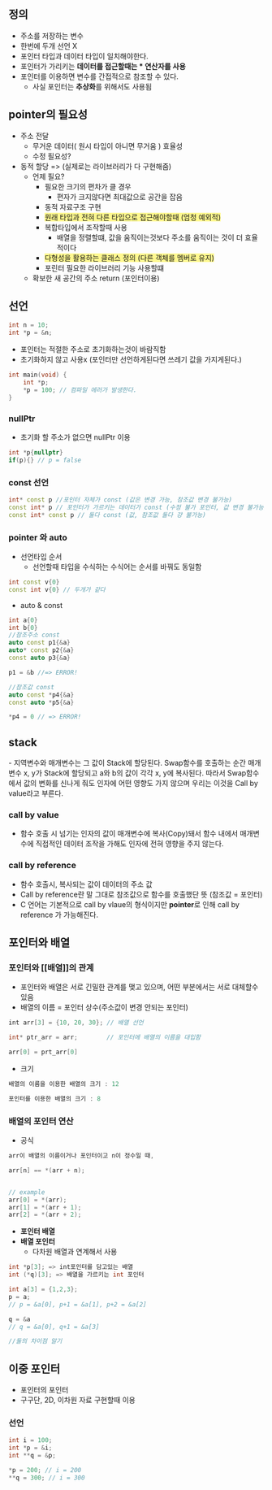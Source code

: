 
## 정의 
- 주소를 저장하는 변수
- 한번에 두개 선언  X 
- 포인터 타입과 데이터 타입이 일치해야한다.
- 포인터가 가리키는 **데이터를 접근할때는 * 연산자를 사용**
- 포인터를 이용하면 변수를 간접적으로 참조할 수 있다.
	- 사실 포인터는 **추상화**를 위해서도 사용됨


## pointer의 필요성
- 주소 전달
	- 무거운 데이터( 원시 타입이 아니면 무거움 ) 효율성 
	- 수정 필요성?
- 동적 할당 => (실제로는 라이브러리가 다 구현해줌)
	- 언제 필요?
		- 필요한 크기의 편차가 클 경우
			- 편자가 크지않다면 최대값으로 공간을 잡음
		- 동적 자료구조 구현
		- <span style="background:#fff88f">원래 타입과 전혀 다른 타입으로 접근해야할때 (엄청 예외적)</span>
		- 복합타입에서 조작할때 사용
			- 배열을 정렬할떄, 값을 움직이는것보다 주소를 움직이는 것이 더 효율적이다
		- <span style="background:#fff88f">다형성을 활용하는 클래스 정의 (다른 객체를 멤버로 유지)</span>
		- 포린터 필요한 라이브러리 기능 사용할떄 
	- 확보한 새 공간의 주소 return (포인터이용)


## 선언
```c
int n = 10;
int *p = &n;
```

- 포인터는 적절한 주소로 초기화하는것이 바람직함
- 초기화하지 않고 사용x (포인터만 선언하게된다면 쓰레기 값을 가지게된다.)
```c
int main(void) {
	int *p;
	*p = 100; // 컴파일 에러가 발생한다.
}
```

### nullPtr
- 초기화 할 주소가 없으면 nullPtr 이용
```c++
int *p{nullptr}
if(p){} // p = false
```


### const 선언
```c++
int* const p //포인터 자체가 const (값은 변경 가능, 참조값 변경 불가능)
const int* p // 포인터가 가르키는 데이터가 const (수정 불가 포인터, 값 변경 불가능, 참조값 변경 가능)
const int* const p // 둘다 const (값, 참조값 둘다 걍 불가능)
```


### pointer 와 auto

- 선언타입 순서
	- 선언할때 타입을 수식하는 수식어는 순서를 바꿔도 동일함
```c++
int const v{0}
const int v{0} // 두개가 같다
```
- auto & const
```c++
int a{0}
int b{0}
//참조주소 const
auto const p1{&a}
auto* const p2{&a}
const auto p3{&a}

p1 = &b //=> ERROR!

//참조값 const
auto const *p4{&a}
const auto *p5{&a}

*p4 = 0 // => ERROR!
```


## stack
- 지역변수와 매개변수는 그 값이 Stack에 할당된다.
Swap함수를 호출하는 순간 매개변수 x, y가 Stack에 할당되고 a와 b의 값이 각각 x, y에 복사된다.
따라서 Swap함수에서 값의 변화를 신나게 줘도 인자에 어떤 영향도 가지 않으며 우리는 이것을 Call by value라고 부른다.

### call by value
- 함수 호출 시 넘기는 인자의 값이 매개변수에 복사(Copy)돼서 함수 내에서 매개변수에 직접적인 데이터 조작을 가해도 인자에 전혀 영향을 주지 않는다.

### call by reference
- 함수 호출시,  복사되는 값이 데이터의 주소 값
- Call by reference란 말 그대로 참조값으로 함수를 호출했단 뜻 (참조값 = 포인터)
- C 언어는 기본적으로 call by vlaue의 형식이지만 **pointer**로 인해 call by reference 가 가능해진다.



## 포인터와 배열

### 포인터와 [[배열]]의 관계
- 포인터와 배열은 서로 긴밀한 관계를 맺고 있으며, 어떤 부분에서는 서로 대체할수있음
- 배열의 이름 = 포인터 상수(주소값이 변경 안되는 포인터)
```c
int arr[3] = {10, 20, 30}; // 배열 선언

int* ptr_arr = arr;        // 포인터에 배열의 이름을 대입함

arr[0] = prt_arr[0]
```

- 크기
```c
배열의 이름을 이용한 배열의 크기 : 12

포인터를 이용한 배열의 크기 : 8
```


### 배열의 포인터 연산

- 공식 
```c
arr이 배열의 이름이거나 포인터이고 n이 정수일 때,

arr[n] == *(arr + n);


// example
arr[0] = *(arr);
arr[1] = *(arr + 1);
arr[2] = *(arr + 2);
```

- **포인터 배열**
- **배열 포인터**
	- 다차원 배열과 연계해서 사용
```c++
int *p[3]; => int포인터를 담고있는 배열
int (*q)[3]; => 배열을 가르키는 int 포인터

int a[3] = {1,2,3};
p = a;
// p = &a[0], p+1 = &a[1], p+2 = &a[2]

q = &a
// q = &a[0], q+1 = &a[3]

//둘의 차이점 알기
```



## 이중 포인터

- 포인터의 포인터
- 구구단, 2D, 이차원 자료 구현할때  이용

### 선언
```c
int i = 100;
int *p = &i;
int **q = &p;

*p = 200; // i = 200
**q = 300; // i = 300
```


